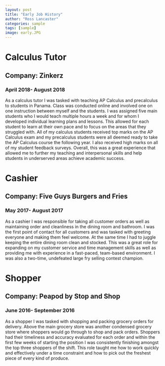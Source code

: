 ```yaml
---
layout: post
title: "Early Job History"
author: "Ross Lancaster"
categories: sample
tags: [sample]
image: early.JPG
---
```


# Calculus Tutor
## Company: Zinkerz
### April 2018- August 2018

As a calculus tutor I was tasked with teaching AP Calculus and precalculus to students in Panama. Class was conducted online and involved one on one instruction between myself and the students. I was assigned five main students who I would teach multiple hours a week and for whom I developed individual learning plans and lessons. This allowed for each student to learn at their own pace and to focus on the areas that they struggled with. All of my calculus students received top marks on the AP Calculus exam and my precalculus students were all deemed ready to take the AP Calculus course the following year. I also received high marks on all of my student feedback surveys. Overall, this was a great experience that allowed me to further my teaching and interpersonal skills and help students in underserved areas achieve academic success. 

# Cashier 
## Company: Five Guys Burgers and Fries
### May 2017- August 2017

As a cashier I was responsible for taking all customer orders as well as maintaining order and cleanliness in the dining room and bathroom. I was the first point of contact for all customers and was tasked with greeting everyone and making them feel welcome. At the same time I had to juggle keeping the entire dining room clean and stocked. This was a great role for expanding on my customer service and time management skills as well as providing me with experience in a fast-paced, team-based environment. I was also a two-time, undefeated large fry selling contest champion. 

# Shopper
## Company: Peapod by Stop and Shop
### June 2016- September 2016

As a shopper I was tasked with shopping and packing grocery orders for delivery. Above the main grocery store was another condensed grocery store where shoppers would go through to shop and pack orders. Shoppers had their timeliness and accuracy evaluated for each order and within the first few weeks of starting the position I was consistently finishing amongst the top three shoppers of the shift. This role taught me how to work quickly and effectively under a time constraint and how to pick out the freshest piece of every kind of produce. 
